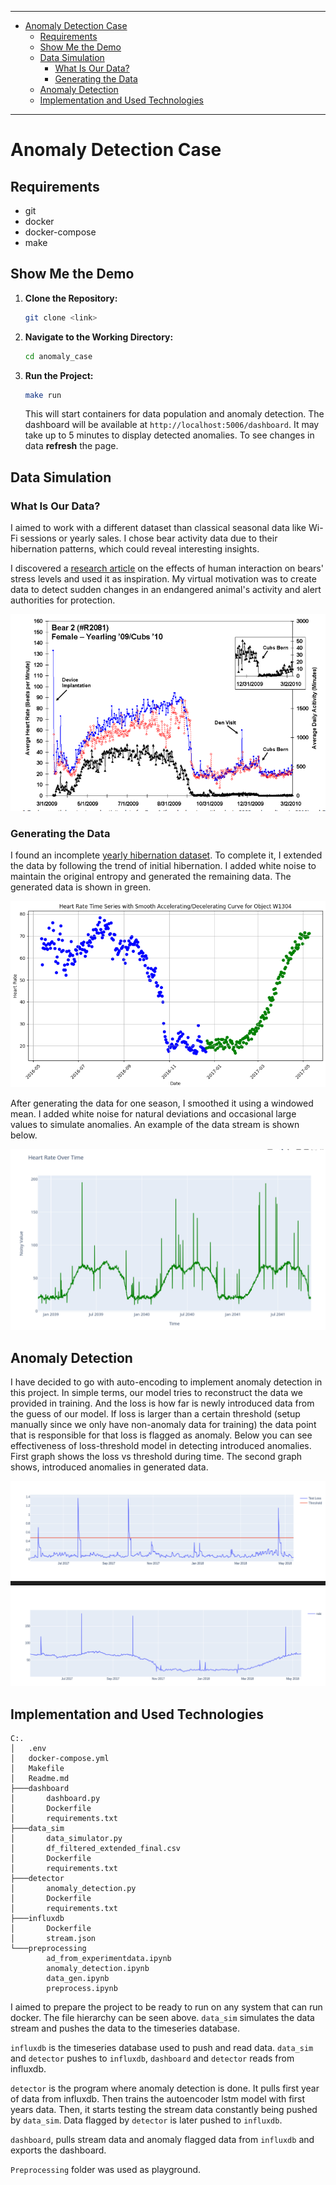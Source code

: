 ___

- [Anomaly Detection Case](#anomaly-detection-case)
  - [Requirements](#requirements)
  - [Show Me the Demo](#show-me-the-demo)
  - [Data Simulation](#data-simulation)
    - [What Is Our Data?](#what-is-our-data)
    - [Generating the Data](#generating-the-data)
  - [Anomaly Detection](#anomaly-detection)
  - [Implementation and Used Technologies](#implementation-and-used-technologies)
___

# Anomaly Detection Case
## Requirements
- git
- docker
- docker-compose
- make
## Show Me the Demo

1. **Clone the Repository:**
   ```bash
   git clone <link>
   ```

2. **Navigate to the Working Directory:**
   ```bash
   cd anomaly_case
   ```

3. **Run the Project:**
   ```bash
   make run
   ```
   This will start containers for data population and anomaly detection. The dashboard will be available at `http://localhost:5006/dashboard`. It may take up to 5 minutes to display detected anomalies. To see changes in data **refresh** the page.

## Data Simulation

### What Is Our Data?

I aimed to work with a different dataset than classical seasonal data like Wi-Fi sessions or yearly sales. I chose bear activity data due to their hibernation patterns, which could reveal interesting insights.

I discovered a [research article](https://www.nature.com/articles/srep40732) on the effects of human interaction on bears' stress levels and used it as inspiration. My virtual motivation was to create data to detect sudden changes in an endangered animal's activity and alert authorities for protection.

![Bear Activity](image.png)

### Generating the Data

I found an incomplete [yearly hibernation dataset](https://datadryad.org/stash/dataset/doi:10.5061/dryad.6tt0h5s). To complete it, I extended the data by following the trend of initial hibernation. I added white noise to maintain the original entropy and generated the remaining data. The generated data is shown in green.

![Generated Data](image-1.png)

After generating the data for one season, I smoothed it using a windowed mean. I added white noise for natural deviations and occasional large values to simulate anomalies. An example of the data stream is shown below. 

![Data Stream](image-3.png)

## Anomaly Detection

I have decided to go with auto-encoding to implement anomaly detection in this project. In simple terms, our model tries to reconstruct the data we provided in training. And the loss is how far is newly introduced data from the guess of our model. If loss is larger than a certain threshold (setup manually since we only have non-anomaly data for training) the data point that is responsible for that loss is flagged as anomaly. Below you can see effectiveness of loss-threshold model in detecting introduced anomalies. First graph shows the loss vs threshold  during time. The second graph shows, introduced anomalies in generated data.

![alt text](image-4.png)

## Implementation and Used Technologies
```
C:.
│   .env
│   docker-compose.yml
│   Makefile
│   Readme.md
├───dashboard
│       dashboard.py
│       Dockerfile
│       requirements.txt
├───data_sim
│       data_simulator.py
│       df_filtered_extended_final.csv
│       Dockerfile
│       requirements.txt
├───detector
│       anomaly_detection.py
│       Dockerfile
│       requirements.txt
├───influxdb
│       Dockerfile
│       stream.json
└───preprocessing
        ad_from_experimentdata.ipynb
        anomaly_detection.ipynb
        data_gen.ipynb
        preprocess.ipynb
```
I aimed to prepare the project to be ready to run on any system that can run docker. The file hierarchy can be seen above. `data_sim` simulates the data stream and pushes the data to the timeseries database. 

`influxdb` is the timeseries database used to push and read data. `data_sim` and `detector` pushes to `influxdb`, `dashboard` and `detector` reads from influxdb. 

`detector` is the program where anomaly detection is done. It pulls first year of data from influxdb. Then trains the autoencoder lstm model with first years data. Then, it starts testing the stream data constantly being pushed by `data_sim`. Data flagged by `detector` is later pushed to `influxdb`.

`dashboard`, pulls stream data and anomaly flagged data from `influxdb` and exports the dashboard.

`Preprocessing` folder was used as playground.